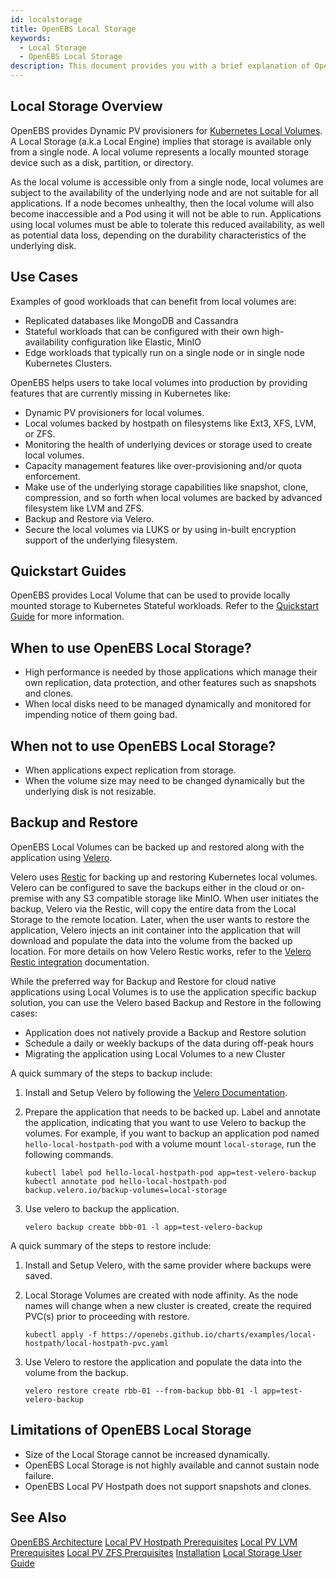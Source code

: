 ```yaml
---
id: localstorage
title: OpenEBS Local Storage
keywords: 
  - Local Storage
  - OpenEBS Local Storage
description: This document provides you with a brief explanation of OpenEBS Local Storage, quick start guides, and when to use OpenEBS Local Storage, and when not to use OpenEBS Local Storage, and its limitations.
---
```


## Local Storage Overview

OpenEBS provides Dynamic PV provisioners for [Kubernetes Local Volumes](https://kubernetes.io/docs/concepts/storage/volumes/#local). A Local Storage (a.k.a Local Engine) implies that storage is available only from a single node. A local volume represents a locally mounted storage device such as a disk, partition, or directory. 

As the local volume is accessible only from a single node, local volumes are subject to the availability of the underlying node and are not suitable for all applications. If a node becomes unhealthy, then the local volume will also become inaccessible and a Pod using it will not be able to run. Applications using local volumes must be able to tolerate this reduced availability, as well as potential data loss, depending on the durability characteristics of the underlying disk.

## Use Cases

Examples of good workloads that can benefit from local volumes are: 

- Replicated databases like MongoDB and Cassandra
- Stateful workloads that can be configured with their own high-availability configuration like Elastic, MinIO 
- Edge workloads that typically run on a single node or in single node Kubernetes Clusters.

OpenEBS helps users to take local volumes into production by providing features that are currently missing in Kubernetes like:

- Dynamic PV provisioners for local volumes.
- Local volumes backed by hostpath on filesystems like Ext3, XFS, LVM, or ZFS.
- Monitoring the health of underlying devices or storage used to create local volumes. 
- Capacity management features like over-provisioning and/or quota enforcement. 
- Make use of the underlying storage capabilities like snapshot, clone, compression, and so forth when local volumes are backed by advanced filesystem like LVM and ZFS. 
- Backup and Restore via Velero. 
- Secure the local volumes via LUKS or by using in-built encryption support of the underlying filesystem.

## Quickstart Guides

OpenEBS provides Local Volume that can be used to provide locally mounted storage to Kubernetes Stateful workloads. Refer to the [Quickstart Guide](../../quickstart-guide/) for more information.

## When to use OpenEBS Local Storage?

- High performance is needed by those applications which manage their own replication, data protection, and other features such as snapshots and clones.
- When local disks need to be managed dynamically and monitored for impending notice of them going bad.

## When not to use OpenEBS Local Storage?

- When applications expect replication from storage.
- When the volume size may need to be changed dynamically but the underlying disk is not resizable. 

## Backup and Restore 

OpenEBS Local Volumes can be backed up and restored along with the application using [Velero](https://velero.io). 

Velero uses [Restic](https://github.com/restic/restic) for backing up and restoring Kubernetes local volumes. Velero can be configured to save the backups either in the cloud or on-premise with any S3 compatible storage like MinIO. When user initiates the backup, Velero via the Restic, will copy the entire data from the Local Storage to the remote location. Later, when the user wants to restore the application, Velero injects an init container into the application that will download and populate the data into the volume from the backed up location. For more details on how Velero Restic works, refer to the [Velero Restic integration](https://velero.io/docs/v1.3.2/restic/) documentation. 

While the preferred way for Backup and Restore for cloud native applications using Local Volumes is to use the application specific backup solution, you can use the Velero based Backup and Restore in the following cases:
- Application does not natively provide a Backup and Restore solution
- Schedule a daily or weekly backups of the data during off-peak hours
- Migrating the application using Local Volumes to a new Cluster 

A quick summary of the steps to backup include:

1. Install and Setup Velero by following the [Velero Documentation](https://velero.io/docs/).  

2. Prepare the application that needs to be backed up. Label and annotate the application, indicating that you want to use Velero to backup the volumes. For example, if you want to backup an application pod named `hello-local-hostpath-pod` with a volume mount `local-storage`, run the following commands. 
   
   ```
   kubectl label pod hello-local-hostpath-pod app=test-velero-backup
   kubectl annotate pod hello-local-hostpath-pod backup.velero.io/backup-volumes=local-storage
   ```
3. Use velero to backup the application. 
   ```
   velero backup create bbb-01 -l app=test-velero-backup
   ```

A quick summary of the steps to restore include:

1. Install and Setup Velero, with the same provider where backups were saved. 

2. Local Storage Volumes are created with node affinity. As the node names will change when a new cluster is created, create the required PVC(s) prior to proceeding with restore. 
   ```
   kubectl apply -f https://openebs.github.io/charts/examples/local-hostpath/local-hostpath-pvc.yaml
   ```
   
3. Use Velero to restore the application and populate the data into the volume from the backup. 
   ```
   velero restore create rbb-01 --from-backup bbb-01 -l app=test-velero-backup
   ```

## Limitations of OpenEBS Local Storage

- Size of the Local Storage cannot be increased dynamically.
- OpenEBS Local Storage is not highly available and cannot sustain node failure.
- OpenEBS Local PV Hostpath does not support snapshots and clones.

## See Also

[OpenEBS Architecture](../architecture.md)
[Local PV Hostpath Prerequisites](../../user-guides/local-storage-user-guide/local-pv-hostpath/hostpath-installation.md)
[Local PV LVM Prerequisites](../../user-guides/local-storage-user-guide/local-pv-lvm/lvm-installation.md)
[Local PV ZFS Prerquisites](../../user-guides/local-storage-user-guide/local-pv-zfs/zfs-installation.md)
[Installation](../../quickstart-guide/installation.md)
[Local Storage User Guide](../../user-guides/local-storage-user-guide/)

